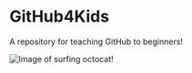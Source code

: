 # GitHub4Kids
A repository for teaching GitHub to beginners!

![Image of surfing octocat!](https://octodex.github.com/images/surftocat.png)
